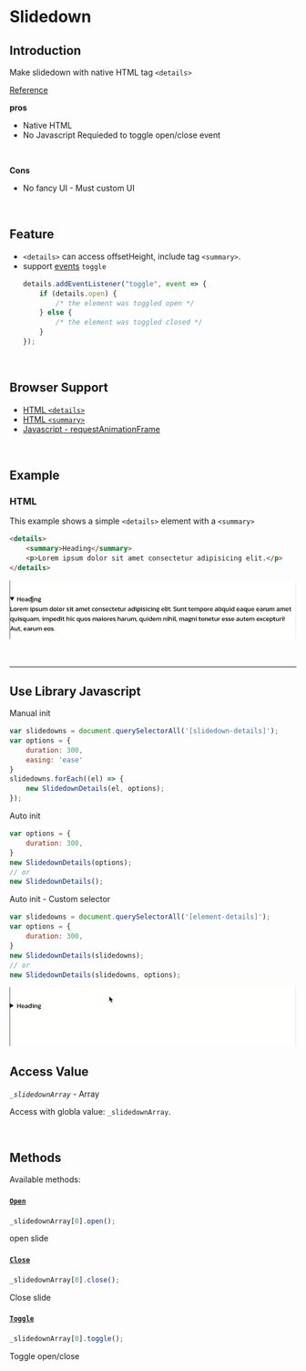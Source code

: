 # Slidedown

## Introduction
Make slidedown with native HTML tag `<details>`

[Reference](https://css-tricks.com/how-to-animate-the-details-element/)

**pros**
- Native HTML
- No Javascript Requieded to toggle open/close event

<br>

**Cons**
- No fancy UI - Must custom UI

<br>

## Feature
- `<details>` can access offsetHeight, include tag `<summary>`.
- support [events](https://developer.mozilla.org/en-US/docs/Web/HTML/Element/details#events) <code>toggle</code>
    ```javascript
    details.addEventListener("toggle", event => {
        if (details.open) {
            /* the element was toggled open */
        } else {
            /* the element was toggled closed */
        }
    });
    ```

<br>

## Browser Support
- [HTML `<details>`](https://developer.mozilla.org/en-US/docs/Web/HTML/Element/details#browser_compatibility)
- [HTML `<summary>`](https://developer.mozilla.org/en-US/docs/Web/HTML/Element/summary#browser_compatibility)
- [Javascript - requestAnimationFrame](https://developer.mozilla.org/en-US/docs/Web/API/window/requestAnimationFrame#browser_compatibility)

<br>

## Example
### HTML
This example shows a simple `<details>` element with a `<summary>`
```html
<details>
    <summary>Heading</summary>
    <p>Lorem ipsum dolor sit amet consectetur adipisicing elit.</p>
</details>
```
![Native HTML tag details!](/images/native.gif "San Juan Mountains")

<br>

---
## Use Library Javascript
Manual init
```javascript
var slidedowns = document.querySelectorAll('[slidedown-details]');
var options = {
    duration: 300,
    easing: 'ease'
}
slidedowns.forEach((el) => {
    new SlidedownDetails(el, options);
});
```

Auto init
```javascript
var options = {
    duration: 300,
}
new SlidedownDetails(options);
// or
new SlidedownDetails();
```

Auto init - Custom selector
```javascript
var slidedowns = document.querySelectorAll('[element-details]');
var options = {
    duration: 300,
}
new SlidedownDetails(slidedowns);
// or
new SlidedownDetails(slidedowns, options);
```
![Add Javascript with tag details!](/images/libs.gif "San Juan Mountains")
<br>

## Access Value
*`_slidedownArray`* - Array

Access with globla value: `_slidedownArray`.

<br>

## Methods
Available methods:
#### [`Open`](#open)

```javascript
_slidedownArray[0].open();
```
open slide



#### [`Close`](#close)

```javascript
_slidedownArray[0].close();
```
Close slide


#### [`Toggle`](#toggle)
```javascript
_slidedownArray[0].toggle();
```
Toggle open/close

